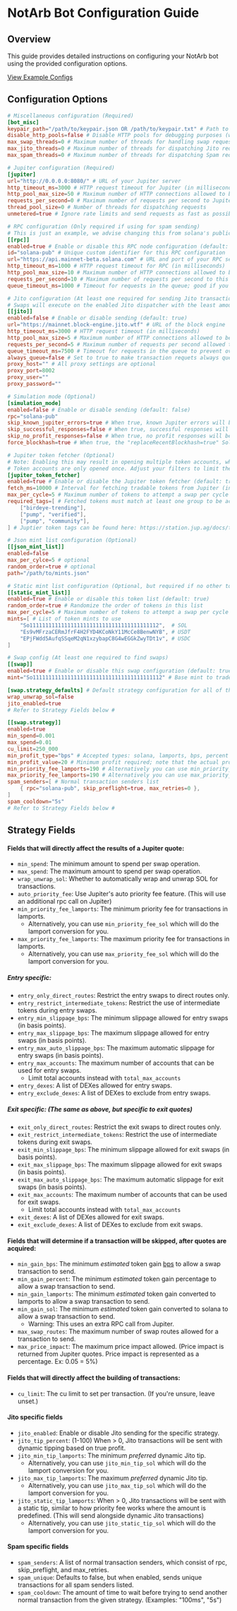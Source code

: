 # NotArb Bot Configuration Guide

## Overview

This guide provides detailed instructions on configuring your NotArb bot using the provided configuration options.

[View Example Configs](https://examples.notarb.org/)

## Configuration Options

```toml
# Miscellaneous configuration (Required)
[bot_misc]
keypair_path="/path/to/keypair.json OR /path/to/keypair.txt" # Path to the keypair file used for signing transactions
disable_http_pools=false # Disable HTTP pools for debugging purposes (will be removed in future)
max_swap_threads=0 # Maximum number of threads for handling swap requests (if left 0, the bot will automatically determine an optimal amount)
max_jito_threads=0 # Maximum number of threads for dispatching Jito requests. (if left 0, the bot will automatically determine an optimal amount)
max_spam_threads=0 # Maximum number of threads for dispatching Spam requests. (if left 0, the bot will automatically determine an optimal amount)

# Jupiter configuration (Required)
[jupiter]
url="http://0.0.0.0:8080/" # URL of your Jupiter server
http_timeout_ms=3000 # HTTP request timeout for Jupiter (in milliseconds)
http_pool_max_size=50 # Maximum number of HTTP connections allowed to be pooled for this dispatcher's requests (default: 5)
requests_per_second=0 # Maximum number of requests per second to Jupiter
thread_pool_size=0 # Number of threads for dispatching requests
unmetered=true # Ignore rate limits and send requests as fast as possible

# RPC configuration (Only required if using for spam sending)
# This is just an example, we advise changing this from solana's public rpc.
[[rpc]]
enabled=true # Enable or disable this RPC node configuration (default: true)
id="solana-pub" # Unique custom identifier for this RPC configuration
url="https://api.mainnet-beta.solana.com" # URL and port of your RPC server
http_timeout_ms=1000 # HTTP request timeout for RPC (in milliseconds)
http_pool_max_size=10 # Maximum number of HTTP connections allowed to be pooled for this dispatcher's requests (default: 5)
requests_per_second=10 # Maximum number of requests per second to this RPC
queue_timeout_ms=1000 # Timeout for requests in the queue; good if you don't want to allow potential arbs to send after waiting too long

# Jito configuration (At least one required for sending Jito transactions)
# Swaps will execute on the enabled Jito dispatcher with the least amount of requests queued.
[[jito]]
enabled=false # Enable or disable sending (default: true)
url="https://mainnet.block-engine.jito.wtf" # URL of the block engine
http_timeout_ms=3000 # HTTP request timeout (in milliseconds)
http_pool_max_size=5 # Maximum number of HTTP connections allowed to be pooled for this dispatcher's requests (default: 5)
requests_per_second=5 # Maximum number of requests per second allowed to be dispatched
queue_timeout_ms=7500 # Timeout for requests in the queue to prevent overload; ensures the queue doesn't grow faster than it is processed
always_queue=false # Set to true to make transaction requets always queue to this dispatcher no matter what. (The default behavior is to choose a dispatcher with the least amount of requests queued)
proxy_host="" # All proxy settings are optional
proxy_port=8002
proxy_user=""
proxy_password=""

# Simulation mode (Optional)
[simulation_mode]
enabled=false # Enable or disable sending (default: false)
rpc="solana-pub"
skip_known_jupiter_errors=true # When true, known Jupiter errors will be skipped from output
skip_successful_responses=false # When true, successful responses will be skipped from output
skip_no_profit_responses=false # When true, no profit responses will be skipped from output
force_blockhash=true # When true, the "replaceRecentBlockhash=true" Solana variable will be set

# Jupiter token fetcher (Optional)
# Note: Enabling this may result in opening multiple token accounts, which can affect your balance due to account creation fees.
# Token accounts are only opened once. Adjust your filters to limit the number of tokens if this is a concern.
[jupiter_token_fetcher]
enabled=true # Enable or disable the Jupiter token fetcher (default: true)
fetch_ms=10000 # Interval for fetching tradable tokens from Jupiter (in milliseconds)
max_per_cycle=5 # Maximum number of tokens to attempt a swap per cycle
required_tags=[ # Fetched tokens must match at least one group to be accepted.
    ["birdeye-trending"], 
    ["pump", "verified"],
    ["pump", "community"],
] # Juptier token tags can be found here: https://station.jup.ag/docs/token-list/token-list-api

# Json mint list configuration (Optional)
[[json_mint_list]]
enabled=false
max_per_cylce=5 # optional
random_order=true # optional
path="/path/to/mints.json"

# Static mint list configuration (Optional, but required if no other token suppliers are enabled)
[[static_mint_list]]
enabled=true # Enable or disable this token list (default: true)
random_order=true # Randomize the order of tokens in this list
max_per_cycle=5 # Maximum number of tokens to attempt a swap per cycle
mints=[ # List of token mints to use
    "So11111111111111111111111111111111111111112",  # SOL
    "Es9vMFrzaCERmJfrF4H2FYD4KCoNkY11McCe8BenwNYB", # USDT
    "EPjFWdd5AufqSSqeM2qN1xzybapC8G4wEGGkZwyTDt1v", # USDC
]

# Swap config (At least one required to find swaps)
[[swap]]
enabled=true # Enable or disable this swap configuration (default: true)
mint="So11111111111111111111111111111111111111112" # Base mint to trade (can also do symbols: SOL, USDC, USDT)

[swap.strategy_defaults] # Default strategy configuration for all of this swap's strategies
wrap_unwrap_sol=false 
jito_enabled=true
# Refer to Strategy Fields below #

[[swap.strategy]]
enabled=true
min_spend=0.001 
max_spend=0.01
cu_limit=250_000 
min_profit_type="bps" # Accepted types: solana, lamports, bps, percent
min_profit_value=20 # Minimum profit required; note that the actual profit may vary by the time the transaction lands. Consider starting with a higher value to be safe.
min_priority_fee_lamports=190 # Alternatively you can use min_priority_fee_sol
max_priority_fee_lamports=190 # Alternatively you can use max_priority_fee_sol
spam_senders=[ # Normal transaction senders list
    { rpc="solana-pub", skip_preflight=true, max_retries=0 },
]
spam_cooldown="5s"
# Refer to Strategy Fields below #
```

## Strategy Fields

#### Fields that will directly affect the results of a Jupiter quote:
- `min_spend`: The minimum amount to spend per swap operation.
- `max_spend`: The maximum amount to spend per swap operation.
- `wrap_unwrap_sol`: Whether to automatically wrap and unwrap SOL for transactions.
- `auto_priority_fee`: Use Jupiter's auto priority fee feature. (This will use an additional rpc call on Jupiter)
- `min_priority_fee_lamports`: The minimum priority fee for transactions in lamports.
  - Alternatively, you can use `min_priority_fee_sol` which will do the lamport conversion for you.
- `max_priority_fee_lamports`: The maximum priority fee for transactions in lamports.
  - Alternatively, you can use `max_priority_fee_sol` which will do the lamport conversion for you.
##### Entry specific:
- `entry_only_direct_routes`: Restrict the entry swaps to direct routes only.
- `entry_restrict_intermediate_tokens`: Restrict the use of intermediate tokens during entry swaps.
- `entry_min_slippage_bps`: The minimum slippage allowed for entry swaps (in basis points).
- `entry_max_slippage_bps`: The maximum slippage allowed for entry swaps (in basis points).
- `entry_max_auto_slippage_bps`: The maximum automatic slippage for entry swaps (in basis points).
- `entry_max_accounts`: The maximum number of accounts that can be used for entry swaps.
  - Limit total accounts instead with `total_max_accounts`
- `entry_dexes`: A list of DEXes allowed for entry swaps.
- `entry_exclude_dexes`: A list of DEXes to exclude from entry swaps.
##### Exit specific: (The same as above, but specific to exit quotes)
- `exit_only_direct_routes`: Restrict the exit swaps to direct routes only.
- `exit_restrict_intermediate_tokens`: Restrict the use of intermediate tokens during exit swaps.
- `exit_min_slippage_bps`: The minimum slippage allowed for exit swaps (in basis points).
- `exit_max_slippage_bps`: The maximum slippage allowed for exit swaps (in basis points).
- `exit_max_auto_slippage_bps`: The maximum automatic slippage for exit swaps (in basis points).
- `exit_max_accounts`: The maximum number of accounts that can be used for exit swaps.
  - Limit total accounts instead with `total_max_accounts`
- `exit_dexes`: A list of DEXes allowed for exit swaps.
- `exit_exclude_dexes`: A list of DEXes to exclude from exit swaps.

#### Fields that will determine if a transaction will be skipped, after quotes are acquired:
- `min_gain_bps`: The minimum _estimated_ token gain [bps](https://www.investopedia.com/ask/answers/what-basis-point-bps) to allow a swap transaction to send.
- `min_gain_percent`: The minimum _estimated_ token gain percentage to allow a swap transaction to send.
- `min_gain_lamports`: The minimum _estimated_ token gain converted to lamports to allow a swap transaction to send.
- `min_gain_sol`: The minimum _estimated_ token gain converted to solana to allow a swap transaction to send.
  - Warning: This uses an extra RPC call from Jupiter.
- `max_swap_routes`: The maximum number of swap routes allowed for a transaction to send.
- `max_price_impact`: The maximum price impact allowed. (Price impact is returned from Jupiter quotes. Price impact is represented as a percentage. Ex: 0.05 = 5%)

#### Fields that will directly affect the building of transactions:
- `cu_limit`: The cu limit to set per transaction. (If you're unsure, leave unset.)

#### Jito specific fields
- `jito_enabled`: Enable or disable Jito sending for the specific strategy.
- `jito_tip_percent`: (1-100) When > 0, Jito transactions will be sent with dynamic tipping based on true profit.
- `jito_min_tip_lamports`: The minimum _preferred_ dynamic Jito tip.
  - Alternatively, you can use `jito_min_tip_sol` which will do the lamport conversion for you.
- `jito_max_tip_lamports`: The maximum _preferred_ dynamic Jito tip.
  - Alternatively, you can use `jito_max_tip_sol` which will do the lamport conversion for you.
- `jito_static_tip_lamports`: When > 0, Jito transactions will be sent with a static tip, similar to how priority fee works where the amount is predefined. (This will send alongside dynamic Jito transactions)
  - Alternatively, you can use `jito_static_tip_sol` which will do the lamport conversion for you.

#### Spam specific fields
- `spam_senders`: A list of normal transaction senders, which consist of rpc, skip_preflight, and max_retries.
- `spam_unique`: Defaults to false, but when enabled, sends unique transactions for all spam senders listed.
- `spam_cooldown`: The amount of time to wait before trying to send another normal transaction from the given strategy. (Examples: "100ms", "5s")